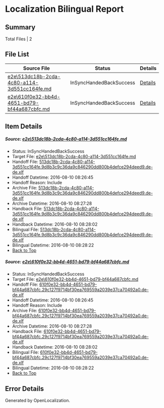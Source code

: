 # <a name='report-top'></a> Localization Bilingual Report

## Summary
 Total Files | 2

## File List
 Source File | Status | Details 
 ----------- | ------ | ------- 
 [e2e\513dc18b-2cda-4c80-a114-3d551cc164fe.md](https://github.com/OpenLocalizationTestOrg/oltest/blob/a1104124df5fbfcb8eae766ed4b3927e13c1aaef/e2e/513dc18b-2cda-4c80-a114-3d551cc164fe.md) | InSyncHandedBackSuccess | [Details](#fc0da5b3977ba8df60a8f3cabc7784a9a712005f1)
 [e2e\610f0e32-bb4d-4651-bd79-bf44a687cbfc.md](https://github.com/OpenLocalizationTestOrg/oltest/blob/a1104124df5fbfcb8eae766ed4b3927e13c1aaef/e2e/610f0e32-bb4d-4651-bd79-bf44a687cbfc.md) | InSyncHandedBackSuccess | [Details](#3e6a4c4a23a20fcddb3b12857739484baa70d4c32)

## Item Details
##### <a name='fc0da5b3977ba8df60a8f3cabc7784a9a712005f1'></a> Source: [e2e\513dc18b-2cda-4c80-a114-3d551cc164fe.md](https://github.com/OpenLocalizationTestOrg/oltest/blob/a1104124df5fbfcb8eae766ed4b3927e13c1aaef/e2e/513dc18b-2cda-4c80-a114-3d551cc164fe.md)
* Status: InSyncHandedBackSuccess
* Target File: [e2e\513dc18b-2cda-4c80-a114-3d551cc164fe.md](https://github.com/OpenLocalizationTestOrg/ol-test-dede/blob/beb78a62c74c791d5ba0e7f8ab05e332cb59033a/e2e/513dc18b-2cda-4c80-a114-3d551cc164fe.md)
* Handoff File: [513dc18b-2cda-4c80-a114-3d551cc164fe.9d8b3c9c36da9c846290dd800b4defce294deed9.de-de.xlf](https://github.com/OpenLocalizationTestOrg/olhandoff-e2e/blob/460fb3426bf7c017a966975f9b9f55f7df1c4122/ol-handoff/OpenLocalizationTestOrg/ol-test-dede/ci/ht/513dc18b-2cda-4c80-a114-3d551cc164fe.9d8b3c9c36da9c846290dd800b4defce294deed9.de-de.xlf)
* Handoff Datetime: 2016-08-10 08:26:45
* Handoff Reason: Include
* Archive File: [513dc18b-2cda-4c80-a114-3d551cc164fe.9d8b3c9c36da9c846290dd800b4defce294deed9.de-de.xlf](https://github.com/OpenLocalizationTestOrg/olhandoff-e2e/blob/89e2095d57f59c8ce02131075b3f08b392808a21/ol-archive/OpenLocalizationTestOrg/ol-test-dede/ci/ht/513dc18b-2cda-4c80-a114-3d551cc164fe.9d8b3c9c36da9c846290dd800b4defce294deed9.de-de.xlf)
* Archive Datetime: 2016-08-10 08:27:28
* Handback File: [513dc18b-2cda-4c80-a114-3d551cc164fe.9d8b3c9c36da9c846290dd800b4defce294deed9.de-de.xlf](https://github.com/OpenLocalizationTestOrg/olhandback-e2e/blob/e23d53078256796f9ef954c9a0b5f5983305e1a9/ol-handback/OpenLocalizationTestOrg/ol-test-dede/ci/ht/513dc18b-2cda-4c80-a114-3d551cc164fe.9d8b3c9c36da9c846290dd800b4defce294deed9.de-de.xlf)
* Handback Datetime: 2016-08-10 08:28:02
* Bilingual File: [513dc18b-2cda-4c80-a114-3d551cc164fe.9d8b3c9c36da9c846290dd800b4defce294deed9.de-de.xlf](https://github.com/OpenLocalizationTestOrg/olhandback-e2e/blob/e23d53078256796f9ef954c9a0b5f5983305e1a9/ol-handback/OpenLocalizationTestOrg/ol-test-dede/ci/ht/513dc18b-2cda-4c80-a114-3d551cc164fe.9d8b3c9c36da9c846290dd800b4defce294deed9.de-de.xlf)
* Bilingual Datetime: 2016-08-10 08:28:22
* [Back to Top](#report-top)

##### <a name='3e6a4c4a23a20fcddb3b12857739484baa70d4c32'></a> Source: [e2e\610f0e32-bb4d-4651-bd79-bf44a687cbfc.md](https://github.com/OpenLocalizationTestOrg/oltest/blob/a1104124df5fbfcb8eae766ed4b3927e13c1aaef/e2e/610f0e32-bb4d-4651-bd79-bf44a687cbfc.md)
* Status: InSyncHandedBackSuccess
* Target File: [e2e\610f0e32-bb4d-4651-bd79-bf44a687cbfc.md](https://github.com/OpenLocalizationTestOrg/ol-test-dede/blob/beb78a62c74c791d5ba0e7f8ab05e332cb59033a/e2e/610f0e32-bb4d-4651-bd79-bf44a687cbfc.md)
* Handoff File: [610f0e32-bb4d-4651-bd79-bf44a687cbfc.29c127f9714bf30ea769559a2039e37ca70492a0.de-de.xlf](https://github.com/OpenLocalizationTestOrg/olhandoff-e2e/blob/460fb3426bf7c017a966975f9b9f55f7df1c4122/ol-handoff/OpenLocalizationTestOrg/ol-test-dede/ci/ht/610f0e32-bb4d-4651-bd79-bf44a687cbfc.29c127f9714bf30ea769559a2039e37ca70492a0.de-de.xlf)
* Handoff Datetime: 2016-08-10 08:26:45
* Handoff Reason: Include
* Archive File: [610f0e32-bb4d-4651-bd79-bf44a687cbfc.29c127f9714bf30ea769559a2039e37ca70492a0.de-de.xlf](https://github.com/OpenLocalizationTestOrg/olhandoff-e2e/blob/89e2095d57f59c8ce02131075b3f08b392808a21/ol-archive/OpenLocalizationTestOrg/ol-test-dede/ci/ht/610f0e32-bb4d-4651-bd79-bf44a687cbfc.29c127f9714bf30ea769559a2039e37ca70492a0.de-de.xlf)
* Archive Datetime: 2016-08-10 08:27:28
* Handback File: [610f0e32-bb4d-4651-bd79-bf44a687cbfc.29c127f9714bf30ea769559a2039e37ca70492a0.de-de.xlf](https://github.com/OpenLocalizationTestOrg/olhandback-e2e/blob/e23d53078256796f9ef954c9a0b5f5983305e1a9/ol-handback/OpenLocalizationTestOrg/ol-test-dede/ci/ht/610f0e32-bb4d-4651-bd79-bf44a687cbfc.29c127f9714bf30ea769559a2039e37ca70492a0.de-de.xlf)
* Handback Datetime: 2016-08-10 08:28:02
* Bilingual File: [610f0e32-bb4d-4651-bd79-bf44a687cbfc.29c127f9714bf30ea769559a2039e37ca70492a0.de-de.xlf](https://github.com/OpenLocalizationTestOrg/olhandback-e2e/blob/e23d53078256796f9ef954c9a0b5f5983305e1a9/ol-handback/OpenLocalizationTestOrg/ol-test-dede/ci/ht/610f0e32-bb4d-4651-bd79-bf44a687cbfc.29c127f9714bf30ea769559a2039e37ca70492a0.de-de.xlf)
* Bilingual Datetime: 2016-08-10 08:28:22
* [Back to Top](#report-top)


## Error Details

Generated by OpenLocalization.
